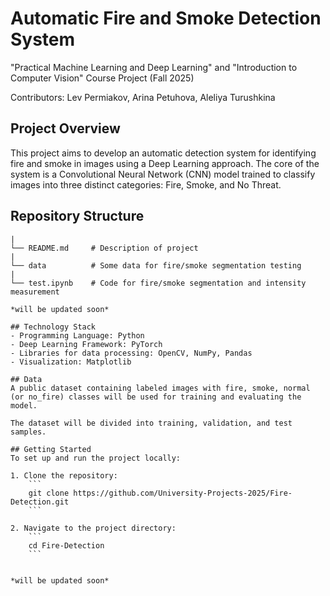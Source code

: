 # Automatic Fire and Smoke Detection System
"Practical Machine Learning and Deep Learning" and "Introduction to Computer Vision" Course Project (Fall 2025)

Contributors: Lev Permiakov, Arina Petuhova, Aleliya Turushkina

## Project Overview
This project aims to develop an automatic detection system for identifying fire and smoke in images using a Deep Learning approach. The core of the system is a Convolutional Neural Network (CNN) model trained to classify images into three distinct categories: Fire, Smoke, and No Threat.

## Repository Structure
```
|
└── README.md     # Description of project
|
└── data          # Some data for fire/smoke segmentation testing
|
└── test.ipynb    # Code for fire/smoke segmentation and intensity measurement

*will be updated soon*

## Technology Stack
- Programming Language: Python
- Deep Learning Framework: PyTorch
- Libraries for data processing: OpenCV, NumPy, Pandas
- Visualization: Matplotlib

## Data
A public dataset containing labeled images with fire, smoke, normal (or no_fire) classes will be used for training and evaluating the model. 

The dataset will be divided into training, validation, and test samples.

## Getting Started
To set up and run the project locally:

1. Clone the repository:
    ```
    git clone https://github.com/University-Projects-2025/Fire-Detection.git
    ```
    
2. Navigate to the project directory:
    ```
    cd Fire-Detection
    ```
    

*will be updated soon*